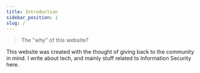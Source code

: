 ```yaml
---
title: Introduction
sidebar_position: 1
slug: /
---
```

> The "why" of this website?

This website was created with the thought of giving back to the community in mind. I write about tech, and mainly stuff related to Information Security here.
